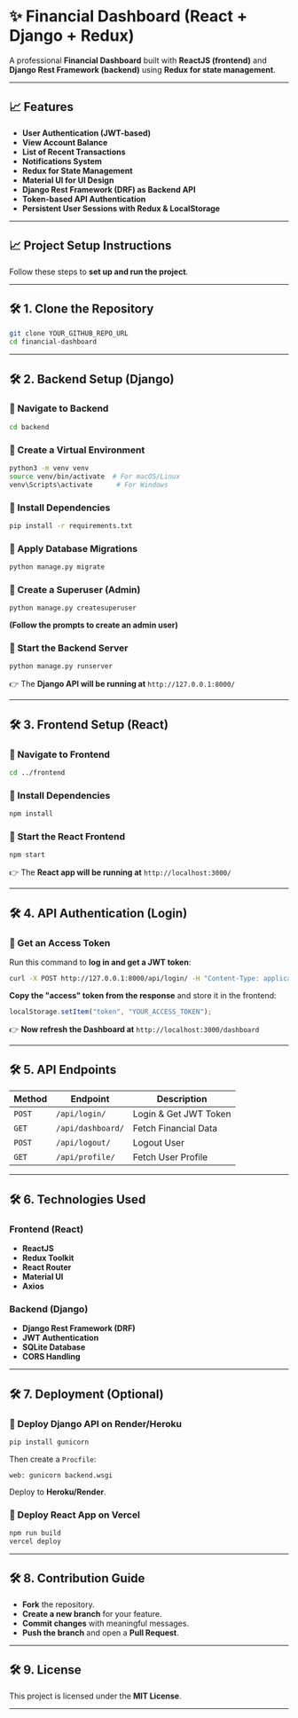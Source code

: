 # ✨ Financial Dashboard (React + Django + Redux)
A professional **Financial Dashboard** built with **ReactJS (frontend)** and **Django Rest Framework (backend)** using **Redux for state management**.

---

## 📈 Features
- **User Authentication (JWT-based)**
- **View Account Balance**
- **List of Recent Transactions**
- **Notifications System**
- **Redux for State Management**
- **Material UI for UI Design**
- **Django Rest Framework (DRF) as Backend API**
- **Token-based API Authentication**
- **Persistent User Sessions with Redux & LocalStorage**

---

## 📈 Project Setup Instructions
Follow these steps to **set up and run the project**.

---

## 🛠️ 1. Clone the Repository
```bash
git clone YOUR_GITHUB_REPO_URL
cd financial-dashboard
```

---

## 🛠️ 2. Backend Setup (Django)
### 🔹 Navigate to Backend
```bash
cd backend
```

### 🔹 Create a Virtual Environment
```bash
python3 -m venv venv
source venv/bin/activate  # For macOS/Linux
venv\Scripts\activate      # For Windows
```

### 🔹 Install Dependencies
```bash
pip install -r requirements.txt
```

### 🔹 Apply Database Migrations
```bash
python manage.py migrate
```

### 🔹 Create a Superuser (Admin)
```bash
python manage.py createsuperuser
```
**(Follow the prompts to create an admin user)**

### 🔹 Start the Backend Server
```bash
python manage.py runserver
```
👉 The **Django API will be running at** `http://127.0.0.1:8000/`

---

## 🛠️ 3. Frontend Setup (React)
### 🔹 Navigate to Frontend
```bash
cd ../frontend
```

### 🔹 Install Dependencies
```bash
npm install
```

### 🔹 Start the React Frontend
```bash
npm start
```
👉 The **React app will be running at** `http://localhost:3000/`

---

## 🛠️ 4. API Authentication (Login)
### 🔹 Get an Access Token
Run this command to **log in and get a JWT token**:
```bash
curl -X POST http://127.0.0.1:8000/api/login/ -H "Content-Type: application/json" -d '{"username": "YOUR_USERNAME", "password": "YOUR_PASSWORD"}'
```
**Copy the "access" token from the response** and store it in the frontend:
```js
localStorage.setItem("token", "YOUR_ACCESS_TOKEN");
```
👉 **Now refresh the Dashboard at** `http://localhost:3000/dashboard`

---

## 🛠️ 5. API Endpoints
| Method | Endpoint | Description |
|--------|-------------|----------------------|
| `POST` | `/api/login/` | Login & Get JWT Token |
| `GET` | `/api/dashboard/` | Fetch Financial Data |
| `POST` | `/api/logout/` | Logout User |
| `GET` | `/api/profile/` | Fetch User Profile |

---

## 🛠️ 6. Technologies Used
### **Frontend (React)**
- **ReactJS**
- **Redux Toolkit**
- **React Router**
- **Material UI**
- **Axios**

### **Backend (Django)**
- **Django Rest Framework (DRF)**
- **JWT Authentication**
- **SQLite Database**
- **CORS Handling**

---

## 🛠️ 7. Deployment (Optional)
### 🔹 Deploy Django API on Render/Heroku
```bash
pip install gunicorn
```
Then create a `Procfile`:
```
web: gunicorn backend.wsgi
```
Deploy to **Heroku/Render**.

### 🔹 Deploy React App on Vercel
```bash
npm run build
vercel deploy
```

---

## 🛠️ 8. Contribution Guide
- **Fork** the repository.
- **Create a new branch** for your feature.
- **Commit changes** with meaningful messages.
- **Push the branch** and open a **Pull Request**.

---

## 🛠️ 9. License
This project is licensed under the **MIT License**.

---
```

